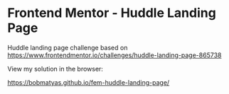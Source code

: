 # Frontend Mentor - Huddle Landing Page

Huddle landing page challenge based on https://www.frontendmentor.io/challenges/huddle-landing-page-865738

View my solution in the browser:

https://bobmatyas.github.io/fem-huddle-landing-page/
